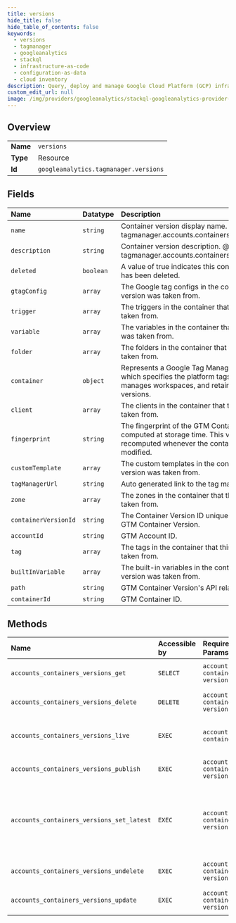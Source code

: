```yaml
---
title: versions
hide_title: false
hide_table_of_contents: false
keywords:
  - versions
  - tagmanager
  - googleanalytics    
  - stackql
  - infrastructure-as-code
  - configuration-as-data
  - cloud inventory
description: Query, deploy and manage Google Cloud Platform (GCP) infrastructure and resources using SQL
custom_edit_url: null
image: /img/providers/googleanalytics/stackql-googleanalytics-provider-featured-image.png
---
```

  
    

## Overview
<table><tbody>
<tr><td><b>Name</b></td><td><code>versions</code></td></tr>
<tr><td><b>Type</b></td><td>Resource</td></tr>
<tr><td><b>Id</b></td><td><code>googleanalytics.tagmanager.versions</code></td></tr>
</tbody></table>

## Fields
| Name | Datatype | Description |
|:-----|:---------|:------------|
| `name` | `string` | Container version display name. @mutable tagmanager.accounts.containers.versions.update |
| `description` | `string` | Container version description. @mutable tagmanager.accounts.containers.versions.update |
| `deleted` | `boolean` | A value of true indicates this container version has been deleted. |
| `gtagConfig` | `array` | The Google tag configs in the container that this version was taken from. |
| `trigger` | `array` | The triggers in the container that this version was taken from. |
| `variable` | `array` | The variables in the container that this version was taken from. |
| `folder` | `array` | The folders in the container that this version was taken from. |
| `container` | `object` | Represents a Google Tag Manager Container, which specifies the platform tags will run on, manages workspaces, and retains container versions. |
| `client` | `array` | The clients in the container that this version was taken from. |
| `fingerprint` | `string` | The fingerprint of the GTM Container Version as computed at storage time. This value is recomputed whenever the container version is modified. |
| `customTemplate` | `array` | The custom templates in the container that this version was taken from. |
| `tagManagerUrl` | `string` | Auto generated link to the tag manager UI |
| `zone` | `array` | The zones in the container that this version was taken from. |
| `containerVersionId` | `string` | The Container Version ID uniquely identifies the GTM Container Version. |
| `accountId` | `string` | GTM Account ID. |
| `tag` | `array` | The tags in the container that this version was taken from. |
| `builtInVariable` | `array` | The built-in variables in the container that this version was taken from. |
| `path` | `string` | GTM Container Version's API relative path. |
| `containerId` | `string` | GTM Container ID. |
## Methods
| Name | Accessible by | Required Params | Description |
|:-----|:--------------|:----------------|:------------|
| `accounts_containers_versions_get` | `SELECT` | `accountsId, containersId, versionsId` | Gets a Container Version. |
| `accounts_containers_versions_delete` | `DELETE` | `accountsId, containersId, versionsId` | Deletes a Container Version. |
| `accounts_containers_versions_live` | `EXEC` | `accountsId, containersId` | Gets the live (i.e. published) container version |
| `accounts_containers_versions_publish` | `EXEC` | `accountsId, containersId, versionsId` | Publishes a Container Version. |
| `accounts_containers_versions_set_latest` | `EXEC` | `accountsId, containersId, versionsId` | Sets the latest version used for synchronization of workspaces when detecting conflicts and errors. |
| `accounts_containers_versions_undelete` | `EXEC` | `accountsId, containersId, versionsId` | Undeletes a Container Version. |
| `accounts_containers_versions_update` | `EXEC` | `accountsId, containersId, versionsId` | Updates a Container Version. |
